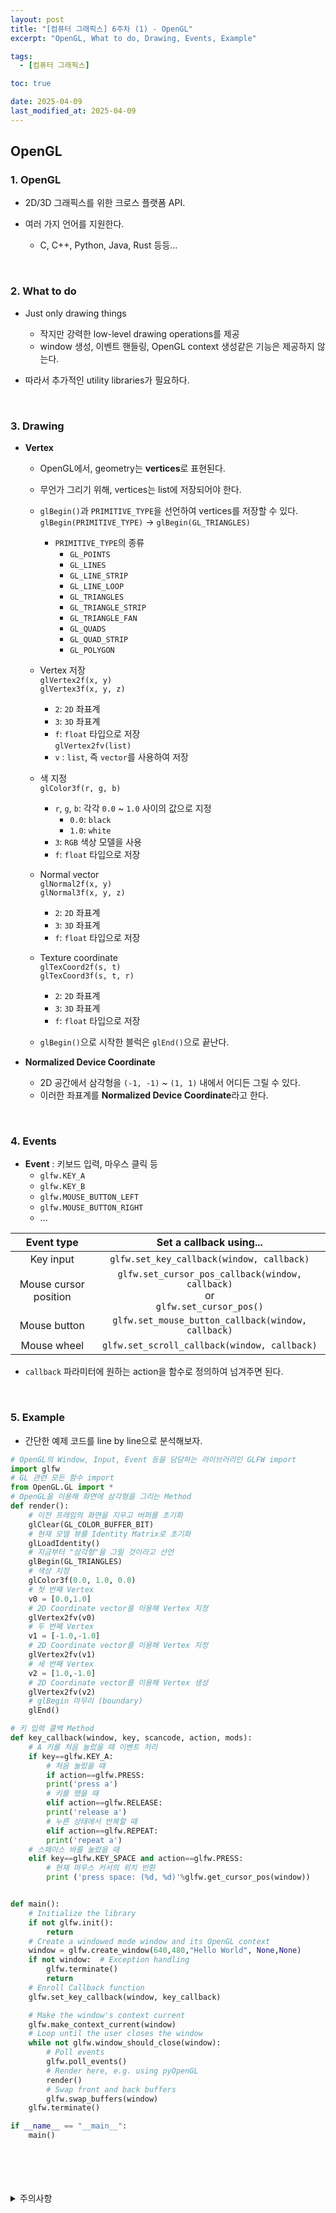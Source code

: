 ```yaml
---
layout: post
title: "[컴퓨터 그래픽스] 6주차 (1) - OpenGL"
excerpt: "OpenGL, What to do, Drawing, Events, Example"

tags:
  - [컴퓨터 그래픽스]

toc: true

date: 2025-04-09
last_modified_at: 2025-04-09
---
```

## OpenGL
### 1. OpenGL
- 2D/3D 그래픽스를 위한 크로스 플랫폼 API.

- 여러 가지 언어를 지원한다.  
  - C, C++, Python, Java, Rust 등등...

<br>

### 2. What to do
- Just only drawing things
  - 작지만 강력한 low-level drawing operations를 제공
  - window 생성, 이벤트 핸들링, OpenGL context 생성같은 기능은 제공하지 않는다.

- 따라서 추가적인 utility libraries가 필요하다.  

<br>

### 3. Drawing
- **Vertex**
  - OpenGL에서, geometry는 **vertices**로 표현된다.

  - 무언가 그리기 위해, vertices는 list에 저장되어야 한다.  

  - `glBegin()`과 `PRIMITIVE_TYPE`을 선언하여 vertices를 저장할 수 있다.  
  `glBegin(PRIMITIVE_TYPE)` -> `glBegin(GL_TRIANGLES)`  
    - `PRIMITIVE_TYPE`의 종류
      - `GL_POINTS`
      - `GL_LINES`
      - `GL_LINE_STRIP`
      - `GL_LINE_LOOP`
      - `GL_TRIANGLES`
      - `GL_TRIANGLE_STRIP`
      - `GL_TRIANGLE_FAN`
      - `GL_QUADS`
      - `GL_QUAD_STRIP`
      - `GL_POLYGON`
  
  - Vertex 저장  
  `glVertex2f(x, y)`  
  `glVertex3f(x, y, z)`  
    - `2`: `2D` 좌표계
    - `3`: `3D` 좌표계
    - `f`: `float` 타입으로 저장   
  `glVertex2fv(list)`  
    - `v` : `list`, 즉 `vector`를 사용하여 저장  

  - 색 지정  
  `glColor3f(r, g, b)`  
    - `r`, `g`, `b`: 각각 `0.0` ~ `1.0` 사이의 값으로 지정  
      - `0.0`: `black`  
      - `1.0`: `white`  
    - `3`: `RGB` 색상 모델을 사용  
    - `f`: `float` 타입으로 저장  

  - Normal vector  
  `glNormal2f(x, y)`  
  `glNormal3f(x, y, z)`  
    - `2`: `2D` 좌표계
    - `3`: `3D` 좌표계
    - `f`: `float` 타입으로 저장  

  - Texture coordinate  
  `glTexCoord2f(s, t)`  
  `glTexCoord3f(s, t, r)`  
    - `2`: `2D` 좌표계
    - `3`: `3D` 좌표계
    - `f`: `float` 타입으로 저장  

  - `glBegin()`으로 시작한 블럭은 `glEnd()`으로 끝난다.  

- **Normalized Device Coordinate**
  - 2D 공간에서 삼각형을 `(-1, -1)` ~ `(1, 1)` 내에서 어디든 그릴 수 있다.  
  - 이러한 좌표계를 **Normalized Device Coordinate**라고 한다.    

<br>

### 4. Events
- **Event** : 키보드 입력, 마우스 클릭 등
  - `glfw.KEY_A`
  - `glfw.KEY_B`
  - `glfw.MOUSE_BUTTON_LEFT`
  - `glfw.MOUSE_BUTTON_RIGHT`
  - ...

|Event type|Set a callback using...|
|:---:|:---:|
|Key input|`glfw.set_key_callback(window, callback)`|
|Mouse cursor position|`glfw.set_cursor_pos_callback(window, callback)`<br>or<br>`glfw.set_cursor_pos()`|
|Mouse button|`glfw.set_mouse_button_callback(window, callback)`|
|Mouse wheel|`glfw.set_scroll_callback(window, callback)`|  

- `callback` 파라미터에 원하는 action을 함수로 정의하여 넘겨주면 된다.  

<br>

### 5. Example
- 간단한 예제 코드를 line by line으로 분석해보자.  

```py
# OpenGL의 Window, Input, Event 등을 담당하는 라이브러리인 GLFW import
import glfw
# GL 관련 모든 함수 import
from OpenGL.GL import *
# OpenGL을 이용해 화면에 삼각형을 그리는 Method
def render():
    # 이전 프레임의 화면을 지우고 버퍼를 초기화
    glClear(GL_COLOR_BUFFER_BIT)
    # 현재 모델 뷰를 Identity Matrix로 초기화
    glLoadIdentity()
    # 지금부터 "삼각형"을 그릴 것이라고 선언
    glBegin(GL_TRIANGLES)
    # 색상 지정
    glColor3f(0.0, 1.0, 0.0)
    # 첫 번째 Vertex
    v0 = [0.0,1.0]
    # 2D Coordinate vector를 이용해 Vertex 지정
    glVertex2fv(v0)
    # 두 번째 Vertex
    v1 = [-1.0,-1.0]
    # 2D Coordinate vector를 이용해 Vertex 지정
    glVertex2fv(v1)
    # 세 번째 Vertex
    v2 = [1.0,-1.0]
    # 2D Coordinate vector를 이용해 Vertex 생성
    glVertex2fv(v2)
    # glBegin 마무리 (boundary)
    glEnd()

# 키 입력 콜백 Method
def key_callback(window, key, scancode, action, mods):
    # A 키를 처음 눌렀을 때 이벤트 처리
    if key==glfw.KEY_A:
        # 처음 눌렀을 때
        if action==glfw.PRESS:
        print('press a')
        # 키를 뗐을 때
        elif action==glfw.RELEASE:
        print('release a')
        # 누른 상태에서 반복할 때
        elif action==glfw.REPEAT:
        print('repeat a')
    # 스페이스 바를 눌렀을 때
    elif key==glfw.KEY_SPACE and action==glfw.PRESS:
        # 현재 마우스 커서의 위치 반환
        print ('press space: (%d, %d)'%glfw.get_cursor_pos(window))


def main():
    # Initialize the library
    if not glfw.init():
        return
    # Create a windowed mode window and its OpenGL context
    window = glfw.create_window(640,480,"Hello World", None,None)
    if not window:  # Exception handling
        glfw.terminate()
        return
    # Enroll Callback function
    glfw.set_key_callback(window, key_callback)

    # Make the window's context current
    glfw.make_context_current(window)
    # Loop until the user closes the window
    while not glfw.window_should_close(window):
        # Poll events
        glfw.poll_events()
        # Render here, e.g. using pyOpenGL
        render()
        # Swap front and back buffers
        glfw.swap_buffers(window)
    glfw.terminate()

if __name__ == "__main__":
    main()
```

<br>
<br>
<br>
<br>
<details>
<summary>주의사항</summary>
<div markdown="1">

이 포스팅은 강원대학교 김종민 교수님의 컴퓨터 그래픽스 수업을 들으며 내용을 정리 한 것입니다.  
수업 내용에 대한 저작권은 교수님께 있으니,  
다른 곳으로의 무분별한 내용 복사를 자제해 주세요.

</div>
</details> 